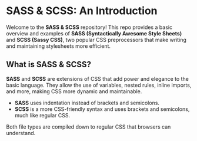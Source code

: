 # SASS & SCSS: An Introduction

Welcome to the **SASS & SCSS** repository! This repo provides a basic overview and examples of **SASS (Syntactically Awesome Style Sheets)** and **SCSS (Sassy CSS)**, two popular CSS preprocessors that make writing and maintaining stylesheets more efficient.

## What is SASS & SCSS?

**SASS** and **SCSS** are extensions of CSS that add power and elegance to the basic language. They allow the use of variables, nested rules, inline imports, and more, making CSS more dynamic and maintainable.

- **SASS** uses indentation instead of brackets and semicolons.
- **SCSS** is a more CSS-friendly syntax and uses brackets and semicolons, much like regular CSS.

Both file types are compiled down to regular CSS that browsers can understand.